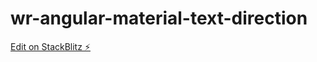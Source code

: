 # wr-angular-material-text-direction

[Edit on StackBlitz ⚡️](https://stackblitz.com/edit/wr-angular-material-text-direction)